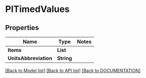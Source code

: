 # PITimedValues

## Properties
Name | Type | Notes
------------ | ------------- | -------------
**Items** | **List<PITimedValue>**
**UnitsAbbreviation** | **String**

[[Back to Model list]](../../DOCUMENTATION.md#documentation-for-models) [[Back to API list]](../../DOCUMENTATION.md#documentation-for-api-endpoints) [[Back to DOCUMENTATION]](../../DOCUMENTATION.md)
